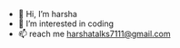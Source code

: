 - 👋 Hi, I’m harsha
- 👀 I’m interested in coding
- 📫 reach me harshatalks7111@gmail.com

<!---
harsha7111/harsha7111 is a ✨ special ✨ repository because its `README.md` (this file) appears on your GitHub profile.
You can click the Preview link to take a look at your changes.
--->
